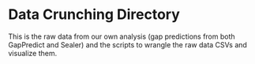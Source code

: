 # Data Crunching Directory
This is the raw data from our own analysis (gap predictions from both GapPredict and Sealer) and the scripts to wrangle the raw data CSVs and visualize them.
